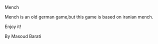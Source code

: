 Mench

Mench is an old german game,but this game is based on iranian mench.

Enjoy it!

By Masoud Barati
